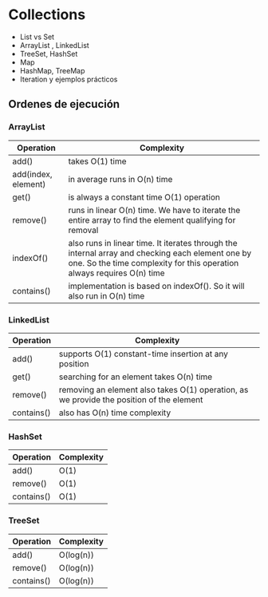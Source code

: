 # Collections
- List vs Set
- ArrayList , LinkedList
- TreeSet, HashSet
- Map
- HashMap, TreeMap
- Iteration y ejemplos prácticos


## Ordenes de ejecución

### ArrayList
| Operation | Complexity |
| ---      | --- |
| add() | takes O(1) time |
| add(index, element) | in average runs in O(n) time | 
| get() | is always a constant time O(1) operation |
| remove() | runs in linear O(n) time. We have to iterate the entire array to find the element qualifying for removal |
| indexOf() | also runs in linear time. It iterates through the internal array and checking each element one by one. So the time complexity for this operation always requires O(n) time |
| contains() | implementation is based on indexOf(). So it will also run in O(n) time |


### LinkedList
| Operation | Complexity |
| ---      | --- |
| add() | supports O(1) constant-time insertion at any position |
| get() | searching for an element takes O(n) time |
| remove() | removing an element also takes O(1) operation, as we provide the position of the element |
| contains() | also has O(n) time complexity |

### HashSet
| Operation | Complexity |
| ---      | --- |
| add() | O(1) |
| remove() | O(1) |
| contains() | O(1) |

### TreeSet
| Operation | Complexity |
| ---      | --- |
| add() | O(log(n)) |
| remove() | O(log(n)) |
| contains() | O(log(n)) |